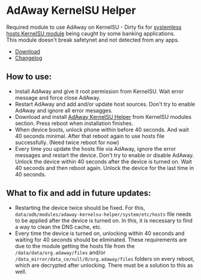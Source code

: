 # AdAway KernelSU Helper
Required module to use AdAway on KernelSU - Dirty fix for [systemless hosts KernelSU module](https://github.com/symbuzzer/systemless-hosts-KernelSU-module) being caught by some banking applications.  
This module doesn't break safetynet and not detected from any apps.

- [Download](https://github.com/symbuzzer/adaway-kernelsu-helper/releases/latest/download/adaway-kernelsu-helper.zip)
- [Changelog](https://github.com/symbuzzer/adaway-kernelsu-helper/blob/main/CHANGELOG.md)

## How to use:  
- Install AdAway and give it root permission from KernelSU. Wait error message and force close AdAway.
- Restart AdAway and add and/or update host sources. Don't try to enable AdAway and ignore all error mesagges.
- Download and install [AdAway KernelSU Helper](https://github.com/symbuzzer/adaway-kernelsu-helper/releases/latest/download/adaway-kernelsu-helper.zip) from KernelSU modules section. Press reboot when installation finishes.
- When device boots, unlock phone within before 40 seconds. And wait 40 seconds minimal. After that reboot again to use hosts file successfully. (Need twice reboot for now)
- Every time you update the hosts file via AdAway, ignore the error messages and restart the device. Don't try to enable or disable AdAway. Unlock the device within 40 seconds after the device is turned on. Wait 40 seconds and then reboot again. Unlock the device for the last time in 40 seconds.
  
## What to fix and add in future updates:
- Restarting the device twice should be fixed. For this, ```data/adb/modules/adaway-kernelsu-helper/system/etc/hosts``` file needs to be applied after the device is turned on. In this, it is necessary to find a way to clean the DNS cache, etc.
- Every time the device is turned on, unlocking within 40 seconds and waiting for 40 seconds should be eliminated. These requirements are due to the module getting the hosts file from the ```/data/data/org.adaway/files``` and/or ```/data_mirror/data_ce/null/0/org.adaway/files``` folders on every reboot, which are decrypted after unlocking. There must be a solution to this as well.  
